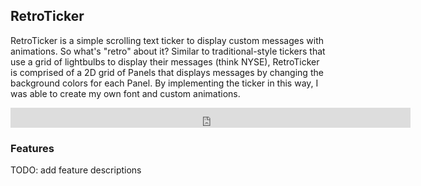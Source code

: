 ## RetroTicker

RetroTicker is a simple scrolling text ticker to display custom messages with animations.  So what's "retro" about it?  Similar to traditional-style tickers that use a grid of lightbulbs to display their messages (think NYSE), RetroTicker is comprised of a 2D grid of Panels that displays messages by changing the background colors for each Panel.  By implementing the ticker in this way, I was able to create my own font and custom animations.

<iframe src='https://gfycat.com/ifr/KlutzyThinDwarfrabbit' frameborder='0' scrolling='no' width='640' height='32' allowfullscreen></iframe>

### Features

TODO: add feature descriptions

